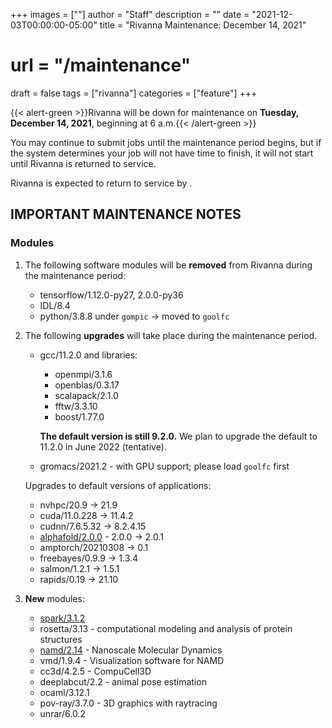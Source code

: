 +++
images = [""]
author = "Staff"
description = ""
date = "2021-12-03T00:00:00-05:00"
title = "Rivanna Maintenance: December 14, 2021"
# url = "/maintenance"
draft = false
tags = ["rivanna"]
categories = ["feature"]
+++

{{< alert-green >}}Rivanna will be down for maintenance on <strong>Tuesday, December 14, 2021</strong>, beginning at 6 a.m.{{< /alert-green >}}

You may continue to submit jobs until the maintenance period begins, but if the system determines your job will not have time to finish, it will not start until Rivanna is returned to service.

Rivanna is expected to return to service by .

## IMPORTANT MAINTENANCE NOTES

### Modules

1. The following software modules will be **removed** from Rivanna during the maintenance period:
    - tensorflow/1.12.0-py27, 2.0.0-py36
    - IDL/8.4
    - python/3.8.8 under `gompic` -> moved to `goolfc`

2. The following **upgrades** will take place during the maintenance period.
    - gcc/11.2.0 and libraries:
        - openmpi/3.1.6
        - openblas/0.3.17
        - scalapack/2.1.0
        - fftw/3.3.10
        - boost/1.77.0

        **The default version is still 9.2.0.** We plan to upgrade the default to 11.2.0 in June 2022 (tentative).

    - gromacs/2021.2 - with GPU support; please load `goolfc` first

   Upgrades to default versions of applications:
    - nvhpc/20.9 -> 21.9
    - cuda/11.0.228 -> 11.4.2
    - cudnn/7.6.5.32 -> 8.2.4.15
    - [alphafold/2.0.0](/userinfo/rivanna/software/alphafold) - 2.0.0 -> 2.0.1
    - amptorch/20210308 -> 0.1
    - freebayes/0.9.9 -> 1.3.4
    - salmon/1.2.1 -> 1.5.1
    - rapids/0.19 -> 21.10

3. **New** modules:
    - [spark/3.1.2](/userinfo/rivanna/software/spark)
    - rosetta/3.13 - computational modeling and analysis of protein structures
    - [namd/2.14](/userinfo/rivanna/software/namd) - Nanoscale Molecular Dynamics
    - vmd/1.9.4 - Visualization software for NAMD
    - cc3d/4.2.5 - CompuCell3D
    - deeplabcut/2.2 - animal pose estimation
    - ocaml/3.12.1
    - pov-ray/3.7.0 - 3D graphics with raytracing
    - unrar/6.0.2
